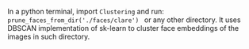 In a python terminal, import `Clustering` and run:
```prune_faces_from_dir('./faces/clare') ```
or any other directory. 
It uses DBSCAN implementation of sk-learn to cluster face embeddings of the images in such directory.
